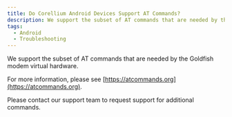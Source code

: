 ```yaml
---
title: Do Corellium Android Devices Support AT Commands?
description: We support the subset of AT commands that are needed by the Goldfish modem virtual hardware.
tags:
  - Android
  - Troubleshooting
---
```


We support the subset of AT commands that are needed by the Goldfish modem virtual hardware.

For more information, please see [https://atcommands.org](https://atcommands.org).

Please contact our support team to request support for additional commands.